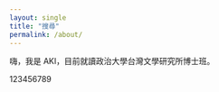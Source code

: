 ```yaml
---
layout: single
title: "搜尋"
permalink: /about/
---
```


嗨，我是 AKI，目前就讀政治大學台灣文學研究所博士班。

123456789
